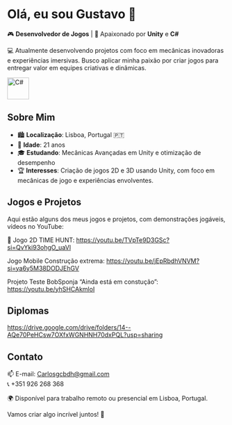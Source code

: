  # Olá, eu sou Gustavo 👋

🎮 **Desenvolvedor de Jogos** | 🚀 Apaixonado por **Unity** e **C#**

💻 Atualmente desenvolvendo projetos com foco em mecânicas inovadoras e experiências imersivas. Busco aplicar minha paixão por criar jogos para entregar valor em equipes criativas e dinâmicas.

<img src="https://cdn.jsdelivr.net/gh/devicons/devicon/icons/csharp/csharp-original.svg" alt="C#" width="50" height="50"/>

## Sobre Mim
- 🏙️ **Localização**: Lisboa, Portugal 🇵🇹  
- 🎂 **Idade**: 21 anos  
- 🎓 **Estudando**: Mecânicas Avançadas em Unity e otimização de desempenho
- 🏆 **Interesses**: Criação de jogos 2D e 3D usando Unity, com foco em mecânicas de jogo e experiências envolventes.

## Jogos e Projetos
Aqui estão alguns dos meus jogos e projetos, com demonstrações jogáveis, vídeos no YouTube:

🎥 Jogo 2D TIME HUNT: https://youtu.be/TVpTe9D3GSc?si=QvYki93ohgO_uaVl

   Jogo Mobile Construção extrema: https://youtu.be/jEpRbdhVNVM?si=ya6y5M38DODJEhGV

   Projeto Teste BobSponja “Ainda está em constução”: https://youtu.be/yhSHCAkmloI

## Diplomas

https://drive.google.com/drive/folders/14--AQe70PeHCsw7OXfxWGNHNH70dxPQL?usp=sharing


## Contato
📫 E-mail: Carlosgcbdh@gmail.com  
📞 +351 926 268 368

🌍 Disponível para trabalho remoto ou presencial em Lisboa, Portugal.  

Vamos criar algo incrível juntos! 🚀
